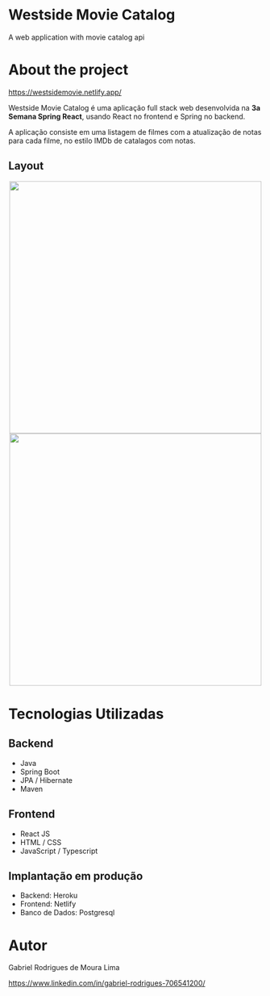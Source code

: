 # Westside Movie Catalog
A web application with movie catalog api

# About the project

https://westsidemovie.netlify.app/

Westside Movie Catalog é uma aplicação full stack web desenvolvida na **3a Semana Spring React**, usando React no frontend e Spring no backend.

A aplicação consiste em uma listagem de filmes com a atualização de notas para cada filme, no estilo IMDb de catalagos com notas.

## Layout

<!-- ![Westside Catalog Movie Listing Page](https://user-images.githubusercontent.com/60760967/152717835-4da0ee1b-c448-48f8-b0f2-e48751df9f2a.png) -->
<!-- ![Westside Catalog Movie Form Page](https://user-images.githubusercontent.com/60760967/152718311-889e58d1-e269-4227-8975-208ef025725e.png) -->
<div align="center">
  <img src="https://user-images.githubusercontent.com/60760967/152717835-4da0ee1b-c448-48f8-b0f2-e48751df9f2a.png" width="500px" />
</div>

<div align="center">
  <img src="https://user-images.githubusercontent.com/60760967/152718311-889e58d1-e269-4227-8975-208ef025725e.png" width="500px" />
</div>

# Tecnologias Utilizadas
## Backend
- Java
- Spring Boot
- JPA / Hibernate
- Maven

## Frontend
- React JS
- HTML / CSS
- JavaScript / Typescript

## Implantação em produção
- Backend: Heroku
- Frontend: Netlify
- Banco de Dados: Postgresql

# Autor

Gabriel Rodrigues de Moura Lima

https://www.linkedin.com/in/gabriel-rodrigues-706541200/
